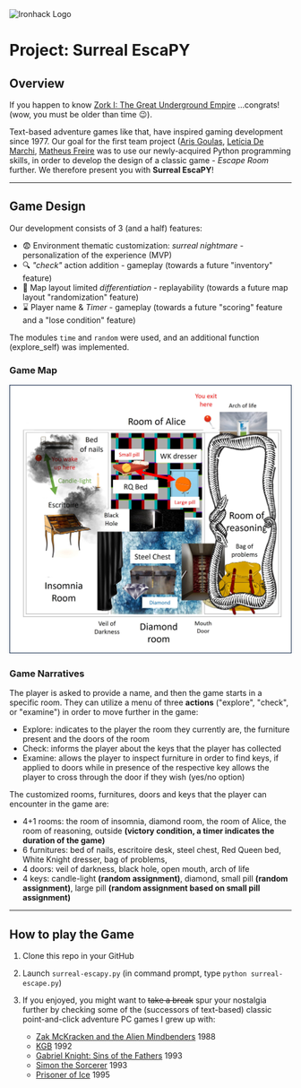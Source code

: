 <img src="https://bit.ly/2VnXWr2" alt="Ironhack Logo" width="100"/>

# Project: Surreal EscaPY

## Overview

If you happen to know [Zork I: The Great Underground Empire](https://en.wikipedia.org/wiki/Zork) ...congrats! (wow, you must be older than time :wink:). 

Text-based adventure games like that, have inspired gaming development since 1977. Our goal for the first team project ([Aris Goulas](https://github.com/ArisGoulas), [Letícia De Marchi](https://github.com/leticiademarchiferreira), [Matheus Freire](https://github.com/MatheusFreir) was to use our newly-acquired Python programming skills, in order to develop the design of a classic game - _Escape Room_ further. We therefore present you with **Surreal EscaPY**!

---

## Game Design

Our development consists of 3 (and a half) features:
- :fearful: Environment thematic customization: _surreal nightmare_ - personalization of the experience (MVP)
- :mag: _"check"_ action addition - gameplay (towards a future "inventory" feature)
- :repeat: Map layout limited _differentiation_ - replayability (towards a future map layout "randomization" feature)
- :hourglass: Player name & _Timer_ - gameplay (towards a future "scoring" feature and a "lose condition" feature)

The modules `time` and `random` were used, and an additional function (explore_self) was implemented.

### Game Map

![Game Map adapted](surreal-escape-plan.jpg)

### Game Narratives

The player is asked to provide a name, and then the game starts in a specific room. They can utilize a menu of three **actions** ("explore", "check", or "examine") in order to move further in the game:
- Explore: indicates to the player the room they currently are, the furniture present and the doors of the room
- Check: informs the player about the keys that the player has collected
- Examine: allows the player to inspect furniture in order to find keys, if applied to doors while in presence of the respective key allows the player to cross through the door if they wish (yes/no option)

The customized rooms, furnitures, doors and keys that the player can encounter in the game are:
- 4+1 rooms: the room of insomnia, diamond room, the room of Alice, the room of reasoning, outside **(victory condition, a timer indicates the duration of the game)**
- 6 furnitures: bed of nails, escritoire desk, steel chest, Red Queen bed, White Knight dresser, bag of problems, 
- 4 doors: veil of darkness, black hole, open mouth, arch of life
- 4 keys: candle-light **(random assignment)**, diamond, small pill **(random assignment)**, large pill **(random assignment based on small pill assignment)**

---

## How to play the Game

1. Clone this repo in your GitHub

2. Launch `surreal-escapy.py` (in command prompt, type `python surreal-escape.py`)

3. If you enjoyed, you might want to ~~take a break~~ spur your nostalgia further by checking some of the (successors of text-based) classic point-and-click adventure PC games I grew up with:
   - [Zak McKracken and the Alien Mindbenders](https://en.wikipedia.org/wiki/Zak_McKracken_and_the_Alien_Mindbenders) 1988
   - [KGB](https://en.wikipedia.org/wiki/KGB_(video_game)) 1992
   - [Gabriel Knight: Sins of the Fathers](https://en.wikipedia.org/wiki/Gabriel_Knight) 1993
   - [Simon the Sorcerer](https://en.wikipedia.org/wiki/Simon_the_Sorcerer) 1993  
   - [Prisoner of Ice](https://en.wikipedia.org/wiki/Prisoner_of_Ice) 1995

